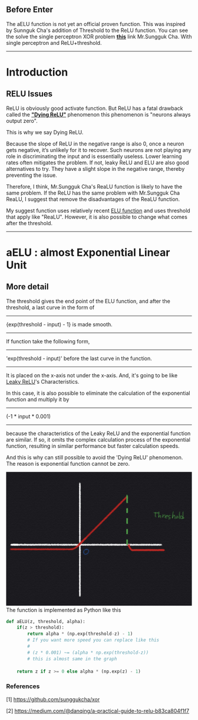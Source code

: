 ## Before Enter

The aELU function is not yet an official proven function.
This was inspired by  Sunnguk Cha's addition of Threshold to the ReLU function. You can see the solve the single perceptron XOR problem **[this](https://github.com/sunggukcha/xor)** link Mr.Sungguk Cha. With single perceptron and ReLU+threshold.
* * *

# Introduction
## RELU Issues

ReLU is obviously good activate function. But ReLU has a fatal drawback called the **["Dying ReLU"](https://medium.com/@danqing/a-practical-guide-to-relu-b83ca804f1f7)** phenomenon this phenomenon is "neurons always output zero".

This is why we say Dying ReLU.

Because the slope of ReLU in the negative range is also 0, once a neuron gets negative, it’s unlikely for it to recover. 
Such neurons are not playing any role in discriminating the input and is essentially useless. 
Lower learning rates often mitigates the problem. If not, leaky ReLU and ELU are also good alternatives to try. 
They have a slight slope in the negative range, thereby preventing the issue.

Therefore, I think, Mr.Sungguk Cha's ReaLU function is likely to have the same problem. If the ReLU has the same problem with Mr.Sungguk Cha ReaLU, I suggest that remove the disadvantages of the ReaLU function.

My suggest function uses relatively recent [ELU function](https://arxiv.org/abs/1511.07289) and uses threshold that apply like "ReaLU". However, it is also possible to change what comes after the threshold.
* * *

# aELU : almost Exponential Linear Unit
## More detail

The threshold gives the end point of the ELU function, and after the threshold, 
a last curve in the form of 

* * *
{exp(threshold - input) - 1} is made smooth. 
* * *

If function take the following form, 

* * *
'exp(threshold - input)' before the last curve in the function.
* * *

It is placed on the x-axis not under the x-axis. 
And, it's going to be like [Leaky ReLU](https://arxiv.org/abs/1505.00853)'s Characteristics.

In this case, it is also possible to eliminate the calculation of the exponential function and multiply it by 

* * *
(-1 * input * 0.001)
* * *

because the characteristics of the Leaky ReLU and the exponential function are similar. If so, it omits the complex calculation process of the exponential function, resulting in similar performance but faster calculation speeds.

And this is why can still possible to avoid the 'Dying ReLU' phenomenon. The reason is exponential function cannot be zero.


![Results](./image/aELU.jpeg)
The function is implemented as Python like this 

```python
def aELU(z, threshold, alpha):
    if(z > threshold):
        return alpha * (np.exp(threshold-z) - 1) 
        # If you want more speed you can replace like this 
        # 
        # (z * 0.001) ~= (alpha * np.exp(threshold-z))
        # this is almost same in the graph 
    
    return z if z >= 0 else alpha * (np.exp(z) - 1)
```


### References

[1] https://github.com/sunggukcha/xor

[2] https://medium.com/@danqing/a-practical-guide-to-relu-b83ca804f1f7
